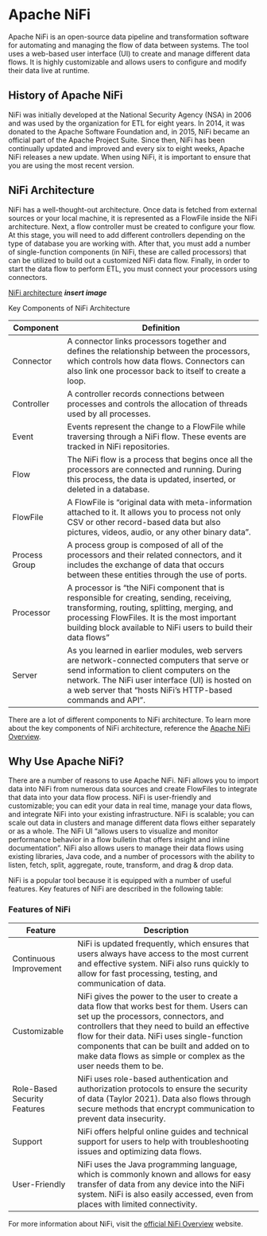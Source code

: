 
# Apache NiFi
Apache NiFi is an open-source data pipeline and transformation software for automating and managing the flow of data between systems. The tool uses a web-based user interface (UI) to create and manage different data flows. It is highly customizable and allows users to configure and modify their data live at runtime.

## History of Apache NiFi

NiFi was initially developed at the National Security Agency (NSA) in 2006 and was used by the organization for ETL for eight years. In 2014, it was donated to the Apache Software Foundation and, in 2015, NiFi became an official part of the Apache Project Suite. Since then, NiFi has been continually updated and improved and every six to eight weeks, Apache NiFi releases a new update. When using NiFi, it is important to ensure that you are using the most recent version.

## NiFi Architecture

NiFi has a well-thought-out architecture. Once data is fetched from external sources or your local machine, it is represented as a FlowFile inside the NiFi architecture. Next, a flow controller must be created to configure your flow. At this stage, you will need to add different controllers depending on the type of database you are working with. After that, you must add a number of single-function components (in NiFi, these are called processors) that can be utilized to build out a customized NiFi data flow. Finally, in order to start the data flow to perform ETL, you must connect your processors using connectors.

[NiFi architecture]() ***insert image***

Key Components of NiFi Architecture

| Component | Definition |
|-----------|------------|
| Connector |A connector links processors together and defines the relationship between the processors, which controls how data flows. Connectors can also link one processor back to itself to create a loop.|
| Controller | A controller records connections between processes and controls the allocation of threads used by all processes. |
| Event | Events represent the change to a FlowFile while traversing through a NiFi flow. These events are tracked in NiFi repositories. |
| Flow | The NiFi flow is a process that begins once all the processors are connected and running. During this process, the data is updated, inserted, or deleted in a database. |
| FlowFile | A FlowFile is “original data with meta-information attached to it. It allows you to process not only CSV or other record-based data but also pictures, videos, audio, or any other binary data”.|
| Process Group | A process group is composed of all of the processors and their related connectors, and it includes the exchange of data that occurs between these entities through the use of ports. |
| Processor | A processor is “the NiFi component that is responsible for creating, sending, receiving, transforming, routing, splitting, merging, and processing FlowFiles. It is the most important building block available to NiFi users to build their data flows”|
| Server | As you learned in earlier modules, web servers are network-connected computers that serve or send information to client computers on the network. The NiFi user interface (UI) is hosted on a web server that “hosts NiFi’s HTTP-based commands and API”. |

There are a lot of different components to NiFi architecture. To learn more about the key components of NiFi architecture, reference the [Apache NiFi Overview](https://nifi.apache.org/docs/nifi-docs/html/overview.html).

## Why Use Apache NiFi?

There are a number of reasons to use Apache NiFi. NiFi allows you to import data into NiFi from numerous data sources and create FlowFiles to integrate that data into your data flow process. NiFi is user-friendly and customizable; you can edit your data in real time, manage your data flows, and integrate NiFi into your existing infrastructure. NiFi is scalable; you can scale out data in clusters and manage different data flows either separately or as a whole. The NiFi UI “allows users to visualize and monitor performance behavior in a flow bulletin that offers insight and inline documentation”. NiFi also allows users to manage their data flows using existing libraries, Java code, and a number of processors with the ability to listen, fetch, split, aggregate, route, transform, and drag & drop data.

NiFi is a popular tool because it is equipped with a number of useful features. Key features of NiFi are described in the following table:

### Features of NiFi

| Feature | Description |
|---------|-------------|
| Continuous Improvement | NiFi is updated frequently, which ensures that users always have access to the most current and effective system. NiFi also runs quickly to allow for fast processing, testing, and communication of data. |
| Customizable | NiFi gives the power to the user to create a data flow that works best for them. Users can set up the processors, connectors, and controllers that they need to build an effective flow for their data. NiFi uses single-function components that can be built and added on to make data flows as simple or complex as the user needs them to be. |
| Role-Based Security Features | NiFi uses role-based authentication and authorization protocols to ensure the security of data (Taylor 2021). Data also flows through secure methods that encrypt communication to prevent data insecurity. |
| Support | NiFi offers helpful online guides and technical support for users to help with troubleshooting issues and optimizing data flows. |
| User-Friendly | NiFi uses the Java programming language, which is commonly known and allows for easy transfer of data from any device into the NiFi system. NiFi is also easily accessed, even from places with limited connectivity. |

For more information about NiFi, visit the [official NiFi Overview](https://nifi.apache.org/docs.html) website.